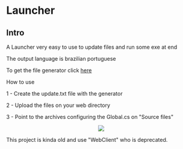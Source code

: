 # Launcher

## Intro

A Launcher very easy to use to update files and run some exe at end </p>
The output language is brazilian portuguese </p>
To get the file generator click <a href="https://github.com/cleitonpaes/UpdateGenerator">here</a>

How to use

1 - Create the update.txt file with the generator </p>
2 - Upload the files on your web directory </p>
3 - Point to the archives configuring the Global.cs on "Source files" </p>

<p align="center">
<img src="https://user-images.githubusercontent.com/106140045/187008546-d7c4fb9e-8364-430f-a1d9-83045b729dc6.png?raw=true"/>
</p>

This project is kinda old and use "WebClient" who is deprecated.

